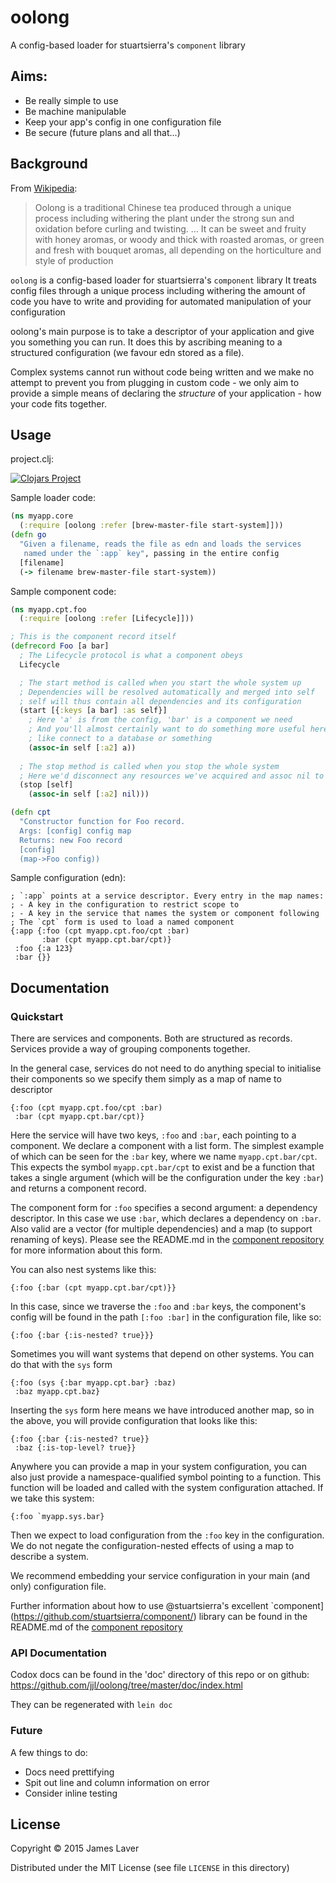 # oolong

A config-based loader for stuartsierra's `component` library

## Aims:

* Be really simple to use
* Be machine manipulable
* Keep your app's config in one configuration file
* Be secure (future plans and all that...)

## Background

From [Wikipedia](https://en.wikipedia.org/wiki/Oolong):

> Oolong is a traditional Chinese tea produced through a unique process
> including withering the plant under the strong sun and oxidation before
> curling and twisting.
> ...
> It can be sweet and fruity with honey aromas, or woody and thick with
> roasted aromas, or green and fresh with bouquet aromas, all depending
> on the horticulture and style of production

`oolong` is a config-based loader for stuartsierra's `component` library
It treats config files through a unique process including withering
the amount of code you have to write and providing for automated
manipulation of your configuration

oolong's main purpose is to take a descriptor of your application and give you something you can run. It does this by ascribing meaning to a structured configuration (we favour edn stored as a file).

Complex systems cannot run without code being written and we make no attempt to prevent you from plugging in custom code - we only aim to provide a simple means of declaring the *structure* of your application - how your code fits together.


## Usage

project.clj:

[![Clojars Project](http://clojars.org/oolong/latest-version.svg)](http://clojars.org/oolong)

Sample loader code:

```clojure
(ns myapp.core
  (:require [oolong :refer [brew-master-file start-system]]))
(defn go
  "Given a filename, reads the file as edn and loads the services
   named under the `:app` key", passing in the entire config
  [filename]
  (-> filename brew-master-file start-system))
```

Sample component code:

```clojure
(ns myapp.cpt.foo
  (:require [oolong :refer [Lifecycle]]))

; This is the component record itself
(defrecord Foo [a bar]
  ; The Lifecycle protocol is what a component obeys
  Lifecycle

  ; The start method is called when you start the whole system up
  ; Dependencies will be resolved automatically and merged into self
  ; self will thus contain all dependencies and its configuration
  (start [{:keys [a bar] :as self}]
    ; Here 'a' is from the config, 'bar' is a component we need
    ; And you'll almost certainly want to do something more useful here
    ; like connect to a database or something
    (assoc-in self [:a2] a))
    
  ; The stop method is called when you stop the whole system
  ; Here we'd disconnect any resources we've acquired and assoc nil to them
  (stop [self]
    (assoc-in self [:a2] nil)))

(defn cpt
  "Constructor function for Foo record.
  Args: [config] config map
  Returns: new Foo record
  [config]
  (map->Foo config))
```

Sample configuration (edn):

```edn
; `:app` points at a service descriptor. Every entry in the map names:
; - A key in the configuration to restrict scope to
; - A key in the service that names the system or component following
; The `cpt` form is used to load a named component
{:app {:foo (cpt myapp.cpt.foo/cpt :bar)
       :bar (cpt myapp.cpt.bar/cpt)}
 :foo {:a 123}
 :bar {}}
```

## Documentation

### Quickstart

There are services and components. Both are structured as records. Services provide a way of grouping components together.

In the general case, services do not need to do anything special to initialise their components so we specify them simply as a map of name to descriptor

```edn
{:foo (cpt myapp.cpt.foo/cpt :bar)
 :bar (cpt myapp.cpt.bar/cpt)}
```

Here the service will have two keys, `:foo` and `:bar`, each pointing to a component. We declare a component with a list form. The simplest example of which can be seen for the `:bar` key, where we name `myapp.cpt.bar/cpt`. This expects the symbol `myapp.cpt.bar/cpt` to exist and be a function that takes a single argument (which will be the configuration under the key `:bar`) and returns a component record.

The component form for `:foo` specifies a second argument: a dependency descriptor. In this case we use `:bar`, which declares a dependency on `:bar`. Also valid are a vector (for multiple dependencies) and a map (to support renaming of keys). Please see the README.md in the [component repository](https://github.com/stuartsierra/component/) for more information about this form.

You can also nest systems like this:
```edn
{:foo {:bar (cpt myapp.cpt.bar/cpt)}}
```

In this case, since we traverse the `:foo` and `:bar` keys, the component's config will be found in the path `[:foo :bar]` in the configuration file, like so:

```edn
{:foo {:bar {:is-nested? true}}}
```

Sometimes you will want systems that depend on other systems. You can do that with the `sys` form
```edn
{:foo (sys {:bar myapp.cpt.bar} :baz)
 :baz myapp.cpt.baz}
```

Inserting the `sys` form here means we have introduced another map, so in the above, you will provide configuration that looks like this:
```edn
{:foo {:bar {:is-nested? true}}
 :baz {:is-top-level? true}}
```

Anywhere you can provide a map in your system configuration, you can also just provide a namespace-qualified symbol pointing to a function. This function will be loaded and called with the system configuration attached. If we take this system:
```edn
{:foo `myapp.sys.bar}
```

Then we expect to load configuration from the `:foo` key in the configuration. We do not negate the configuration-nested effects of using a map to describe a system.

We recommend embedding your service configuration in your main (and only) configuration file.

Further information about how to use @stuartsierra's excellent `component](https://github.com/stuartsierra/component/) library can be found in the README.md of the [component repository](https://github.com/stuartsierra/component/)

### API Documentation

Codox docs can be found in the 'doc' directory of this repo or on github: https://github.com/jjl/oolong/tree/master/doc/index.html

They can be regenerated with `lein doc`

### Future

A few things to do:
* Docs need prettifying
* Spit out line and column information on error
* Consider inline testing

## License

Copyright © 2015 James Laver

Distributed under the MIT License (see file `LICENSE` in this directory)

